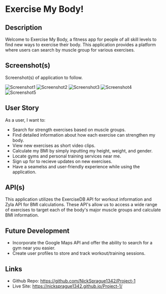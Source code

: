 # Exercise My Body!

## Description

Welcome to Exercise My Body, a fitness app for people of all skill levels to find new ways to exercise their body. This application provides a platform where users can search by muscle group for various exercises. 

## Screenshot(s)

Screenshot(s) of application to follow.

![Screenshot1](<assets/Screenshot 2024-02-14 at 7.07.44 PM.png>)
![Screenshot2](<assets/Screenshot 2024-02-14 at 7.07.54 PM.png>)
![Screenshot3](<assets/Screenshot 2024-02-14 at 7.07.59 PM.png>)
![Screenshot4](<assets/Screenshot 2024-02-14 at 7.08.29 PM.png>)
![Screenshot5](<assets/Screenshot 2024-02-14 at 7.08.10 PM.png>)

## User Story

As a user, I want to:

- Search for strength exercises based on muscle groups. 
- Find detailed information about how each exercise can strengthen my body. 
- View new exercises as short video clips.
- Calculate my BMI by simply inputting my height, weight, and gender.
- Locate gyms and personal training services near me.
- Sign up for to recieve updates on new exercises. 
- Have a seamelss and user-friendly experience while using the application.

## API(s)

This application utilizes the ExerciseDB API for workout information and Zyla API for BMI calculations. These API's allow us to access a wide range of exercises to target each of the body's major muscle groups and calculate BMI information.

## Future Development

- Incorporate the Google Maps API and offer the ability to search for a gym near you easier. 
- Create user profiles to store and track workout/training sessions.

## Links

- Github Repo: https://github.com/NickSprague1342/Project-1
- Live Site: https://nicksprague1342.github.io/Project-1/

